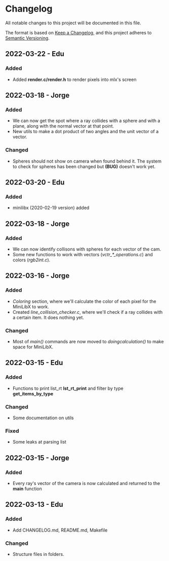 # Changelog

All notable changes to this project will be documented in this file.

The format is based on [Keep a Changelog](https://keepachangelog.com/en/1.0.0/),
and this project adheres to [Semantic Versioning](https://semver.org/spec/v2.0.0.html).

## 2022-03-22 - Edu
### Added
- Added **render.c/render.h** to render pixels into mlx's screen

## 2022-03-18 - Jorge
### Added
- We can now get the spot where a ray collides with a sphere and with a plane, along with the normal vector at that point.
- New utils to make a dot product of two angles and the unit vector of a vector.
### Changed
- Spheres should not show on camera when found behind it. The system to check for spheres has been changed but **(BUG)** doesn't work yet.

## 2022-03-20 - Edu
### Added
- minilibx (2020-02-19 version) added

## 2022-03-18 - Jorge
### Added
- We can now identify collisons with spheres for each vector of the cam.
- Some new functions to work with vectors (*vctr_\*_operations.c*) and colors (*rgb2int.c*).

## 2022-03-16 - Jorge
### Added
- *Coloring* section, where we'll calculate the color of each pixel for the MiniLibX to work.
- Created *line_collision_checker.c*, where we'll check if a ray collides with a certain item. It does nothing yet.
### Changed
- Most of *main()* commands are now moved to *doingcalculation()* to make space for MiniLibX.

## 2022-03-15 - Edu
### Added
- Functions to print list_rt **lst_rt_print** and filter by type **get_items_by_type**
### Changed
- Some documentation on utils
### Fixed
- Some leaks at parsing list

## 2022-03-15 - Jorge
### Added
- Every ray's vector of the camera is now calculated and returned to the **main** function

## 2022-03-13 - Edu
### Added
- Add CHANGELOG.md, README.md, Makefile
### Changed
- Structure files in folders.


